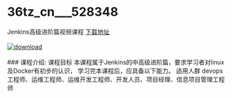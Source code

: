 # 36tz_cn___528348
Jenkins高级进阶篇视频课程
[下载地址](http://www.36tz.cn/article/528348 "下载地址")
<br/></br>[![download](http://36tz.cn/muke_img/2019_11_356-5-300x180.jpg "下载地址")](http://www.36tz.cn/article/528348 "下载地址")
<br/></br>### 课程介绍:
课程目标
本课程属于Jenkins的中高级进阶篇，要求学习者对linux及Docker有初步的认识， 学习完本课程后，应具备以下能力。
适用人群
devops工程师、运维工程师、运维开发工程师、开发人员、项目经理、信息项目管理工程师

 

 
